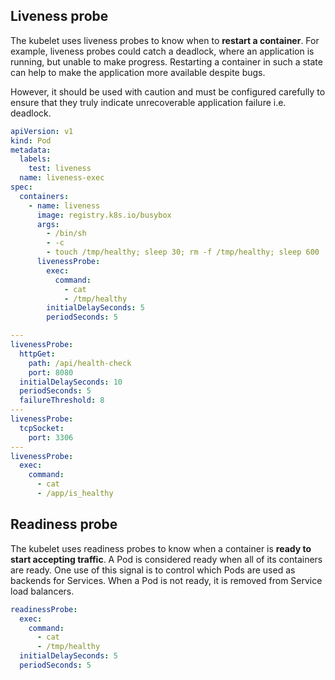 ## Liveness probe

The kubelet uses liveness probes to know when to **restart a container**. For example, liveness probes could catch a deadlock, where an application is running, but unable to make progress. Restarting a container in such a state can help to make the application more available despite bugs.

However, it should be used with caution and must be configured carefully to ensure that they truly indicate unrecoverable application failure i.e. deadlock.

```yaml
apiVersion: v1
kind: Pod
metadata:
  labels:
    test: liveness
  name: liveness-exec
spec:
  containers:
    - name: liveness
      image: registry.k8s.io/busybox
      args:
        - /bin/sh
        - -c
        - touch /tmp/healthy; sleep 30; rm -f /tmp/healthy; sleep 600
      livenessProbe:
        exec:
          command:
            - cat
            - /tmp/healthy
        initialDelaySeconds: 5
        periodSeconds: 5

---
livenessProbe:
  httpGet:
    path: /api/health-check
    port: 8080
  initialDelaySeconds: 10
  periodSeconds: 5
  failureThreshold: 8
---
livenessProbe:
  tcpSocket:
    port: 3306
---
livenessProbe:
  exec:
    command:
      - cat
      - /app/is_healthy
```

## Readiness probe

The kubelet uses readiness probes to know when a container is **ready to start accepting traffic**. A Pod is considered ready when all of its containers are ready. One use of this signal is to control which Pods are used as backends for Services. When a Pod is not ready, it is removed from Service load balancers.

```yaml
readinessProbe:
  exec:
    command:
      - cat
      - /tmp/healthy
  initialDelaySeconds: 5
  periodSeconds: 5
```
